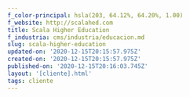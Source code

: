 ```yaml
---
f_color-principal: hsla(203, 64.12%, 64.20%, 1.00)
f_website: http://scalahed.com
title: Scala Higher Education
f_industria: cms/industria/educacion.md
slug: scala-higher-education
updated-on: '2020-12-15T20:15:57.975Z'
created-on: '2020-12-15T20:15:57.975Z'
published-on: '2020-12-15T20:16:03.745Z'
layout: '[cliente].html'
tags: cliente
---
```



